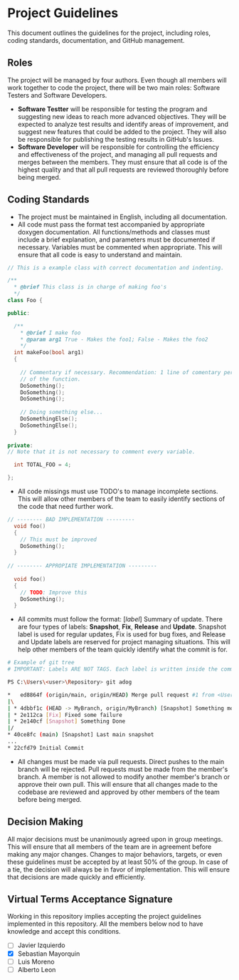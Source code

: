 # Project Guidelines

This document outlines the guidelines for the project, including roles, coding standards, documentation, and GitHub management.

## Roles

The project will be managed by four authors. Even though all members will work together to code the project, there will be two main roles: Software Testers and Software Developers.
- **Software Testter** will be responsible for testing the program and suggesting new ideas to reach more advanced objectives. They will be expected to analyze test results and identify areas of improvement, and suggest new features that could be added to the project. They will also be responsible for publishing the testing results in GitHub's Issues.
- **Software Developer** will be responsible for controlling the efficiency and effectiveness of the project, and  managing all pull requests and merges between the members. They must ensure that all code is of the highest quality and that all pull requests are reviewed thoroughly before being merged.

## Coding Standards

- The project must be maintained in English, including all documentation.
- All code must pass the format test accompanied by appropriate doxygen documentation. All functions/methods and classes must include a brief explanation, and parameters must be documented if necessary. Variables must be commented when appropriate. This will ensure that all code is easy to understand and maintain.

```c++
// This is a example class with correct documentation and indenting.

/**
  * @brief This class is in charge of making foo's
  */
class Foo {

public:

  /**
    * @brief I make foo
    * @param arg1 True - Makes the foo1; False - Makes the foo2
    */
  int makeFoo(bool arg1)
  {
    
    // Commentary if necessary. Recommendation: 1 line of comentary per step/section
    // of the function.
    DoSomething();
    DoSomething();
    DoSomething();
    
    // Doing something else...
    DoSomethingElse();
    DoSomethingElse();
  }
  
private:
// Note that it is not necessary to comment every variable.

  int TOTAL_FOO = 4;

};
```
- All code missings must use TODO's to manage incomplete sections. This will allow other members of the team to easily identify sections of the code that need further work.
```c++
// -------- BAD IMPLEMENTATION ---------
  void foo()
  {
    // This must be improved
    DoSomething();
  }
  
// -------- APPROPIATE IMPLEMENTATION ---------
  
  void foo()
  {
    // TODO: Improve this
    DoSomething();
  }
```

- All commits must follow the format: [_label_] Summary of update. There are four types of labels: **Snapshot**, **Fix**, **Release** and **Update**. Snapshot label is used for regular updates, Fix is used for bug fixes, and Release and Update labels are reserved for project managing situations. This will help other members of the team quickly identify what the commit is for.

```bash
# Example of git tree
# IMPORTANT: Labels ARE NOT TAGS. Each label is written inside the commit. The tags will be used for version distributing.

PS C:\Users\<user>\Repository> git adog

*   ed8864f (origin/main, origin/HEAD) Merge pull request #1 from <User>/<Branch>
|\
| * 4dbbf1c (HEAD -> MyBranch, origin/MyBranch) [Snapshot] Something more
| * 2e112ca [Fix] Fixed some failure
| * 2e140cf [Snapshot] Something Done
|/
* 40ce8fc (main) [Snapshot] Last main snapshot
...
* 22cfd79 Initial Commit
```
  
- All changes must be made via pull requests. Direct pushes to the main branch will be rejected. Pull requests must be made from the member's branch. A member is not allowed to modify another member's branch or approve their own pull. This will ensure that all changes made to the codebase are reviewed and approved by other members of the team before being merged.

## Decision Making

All major decisions must be unanimously agreed upon in group meetings. This will ensure that all members of the team are in agreement before making any major changes. Changes to major behaviors, targets, or even these guidelines must be accepted by at least 50% of the group. In case of a tie, the decision will always be in favor of implementation. This will ensure that decisions are made quickly and efficiently.  

## Virtual Terms Acceptance Signature

Working in this repository implies accepting the project guidelines implemented in this repository. All the members below nod to have knowledge and accept this conditions.

- [ ] Javier Izquierdo
- [X] Sebastian Mayorquin 
- [ ] Luis Moreno
- [ ] Alberto Leon